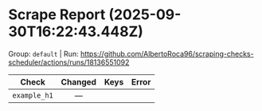 # Scrape Report (2025-09-30T16:22:43.448Z)

Group: `default`  |  Run: https://github.com/AlbertoRoca96/scraping-checks-scheduler/actions/runs/18136551092

| Check | Changed | Keys | Error |
|---|:---:|:--|:--|
| `example_h1` | — |  |  |
